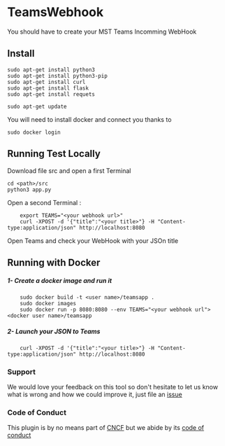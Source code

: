# TeamsWebhook

You should have to create your MST Teams Incomming WebHook

## Install
```
sudo apt-get install python3
sudo apt-get install python3-pip
sudo apt-get install curl
sudo apt-get install flask
sudo apt-get install requets

sudo apt-get update
```

You will need to install docker and connect you thanks to
```
sudo docker login
```

## Running Test Locally 

Download file src and open a first Terminal

```
cd <path>/src
python3 app.py
```

Open a second Terminal :
```
    export TEAMS="<your webhook url>"
    curl -XPOST -d '{"title":"<your title>"} -H "Content-type:application/json" http://localhost:8080
```

Open Teams and check your WebHook with your JSOn title

## Running with Docker

 ##### 1- Create a docker image and run it 
```
    sudo docker build -t <user name>/teamsapp .
    sudo docker images
    sudo docker run -p 8080:8080 --env TEAMS="<your webhook url"> <docker user name>/teamsapp
```
 ##### 2- Launch your JSON to Teams

```
    curl -XPOST -d '{"title":"<your title>"} -H "Content-type:application/json" http://localhost:8080
```

### Support

We would love your feedback on this tool so don't hesitate to let us know what is wrong and how we could improve it, just file an [issue](https://github.com/NoMemoryLeak/teamswebhook/issues/new)

### Code of Conduct

This plugin is by no means part of [CNCF](https://www.cncf.io/) but we abide by its [code of conduct](https://github.com/cncf/foundation/blob/master/code-of-conduct.md)
